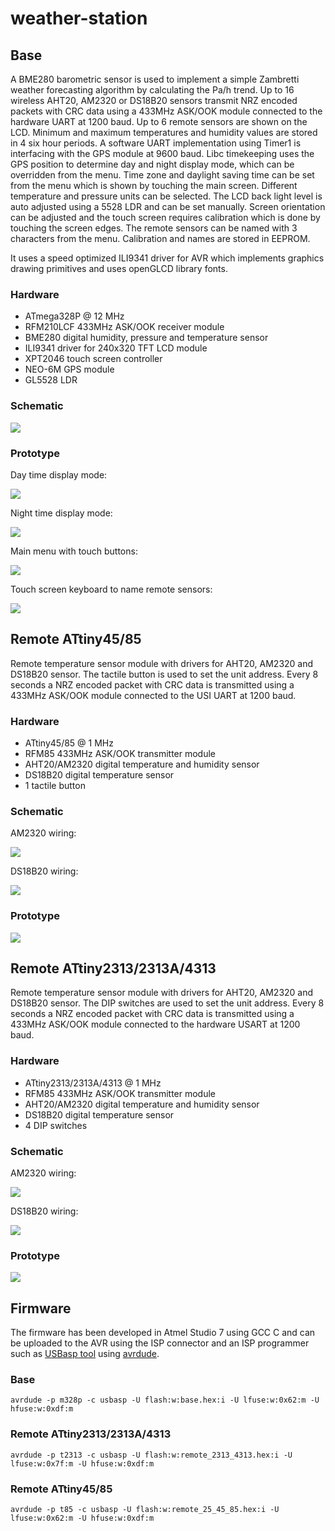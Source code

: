 # weather-station

## Base

 A BME280 barometric sensor is used to implement a simple Zambretti weather forecasting algorithm by calculating the Pa/h trend. Up to 16 wireless AHT20, AM2320 or DS18B20 sensors transmit NRZ encoded packets with CRC data using a 433MHz ASK/OOK module connected to the hardware UART at 1200 baud. Up to 6 remote sensors are shown on the LCD. Minimum and maximum temperatures and humidity values are stored in 4 six hour periods. A software UART implementation using Timer1 is interfacing with the GPS module at 9600 baud. Libc timekeeping uses the GPS position to determine day and night display mode, which can be overridden from the menu. Time zone and daylight saving time can be set from the menu which is shown by touching the main screen. Different temperature and pressure units can be selected. The LCD back light level is auto adjusted using a 5528 LDR and can be set manually. Screen orientation can be adjusted and the touch screen requires calibration which is done by touching the screen edges. The remote sensors can be named with 3 characters from the menu. Calibration and names are stored in EEPROM.

It uses a speed optimized ILI9341 driver for AVR which implements graphics drawing primitives and uses openGLCD library fonts.

### Hardware

* ATmega328P @ 12 MHz
* RFM210LCF 433MHz ASK/OOK receiver module
* BME280 digital humidity, pressure and temperature sensor
* ILI9341 driver for 240x320 TFT LCD module
* XPT2046 touch screen controller
* NEO-6M GPS module
* GL5528 LDR

### Schematic

![](schematic/base.png)

### Prototype

Day time display mode:

![](media/base_station_day.jpg)

Night time display mode:

![](media/base_station_night.jpg)

Main menu with touch buttons:

![](media/base_station_menu.jpg)

Touch screen keyboard to name remote sensors:

![](media/base_station_keys.jpg)

## Remote ATtiny45/85

Remote temperature sensor module with drivers for AHT20, AM2320 and DS18B20 sensor. The tactile button is used to set the unit address. Every 8 seconds a NRZ encoded packet with CRC data is transmitted using a 433MHz ASK/OOK module connected to the USI UART at 1200 baud.

### Hardware

* ATtiny45/85 @ 1 MHz
* RFM85 433MHz ASK/OOK transmitter module
* AHT20/AM2320 digital temperature and humidity sensor
* DS18B20 digital temperature sensor
* 1 tactile button

### Schematic

AM2320 wiring:

![](schematic/remote_25_45_85.png)

DS18B20 wiring:

![](schematic/remote_25_45_85-1wire.png)

### Prototype

![](media/remote_25_45_85.jpg)

## Remote ATtiny2313/2313A/4313

Remote temperature sensor module with drivers for AHT20, AM2320 and DS18B20 sensor. The DIP switches are used to set the unit address. Every 8 seconds a NRZ encoded packet with CRC data is transmitted using a 433MHz ASK/OOK module connected to the hardware USART at 1200 baud.

### Hardware

* ATtiny2313/2313A/4313 @ 1 MHz
* RFM85 433MHz ASK/OOK transmitter module
* AHT20/AM2320 digital temperature and humidity sensor
* DS18B20 digital temperature sensor
* 4 DIP switches

### Schematic

AM2320 wiring:

![](schematic/remote_2313_4313.png)

DS18B20 wiring:

![](schematic/remote_2313_4313-1wire.png)
 
### Prototype

![](media/remote_2313_4313.jpg)

## Firmware
The firmware has been developed in Atmel Studio 7 using GCC C and can be uploaded to the AVR using the ISP connector and an ISP programmer such as [USBasp tool](http://www.fischl.de/usbasp/) using [avrdude](http://www.nongnu.org/avrdude/).

### Base

`avrdude -p m328p -c usbasp -U flash:w:base.hex:i -U lfuse:w:0x62:m -U hfuse:w:0xdf:m`

### Remote ATtiny2313/2313A/4313

`avrdude -p t2313 -c usbasp -U flash:w:remote_2313_4313.hex:i -U lfuse:w:0x7f:m -U hfuse:w:0xdf:m`

### Remote ATtiny45/85

`avrdude -p t85 -c usbasp -U flash:w:remote_25_45_85.hex:i -U lfuse:w:0x62:m -U hfuse:w:0xdf:m`

